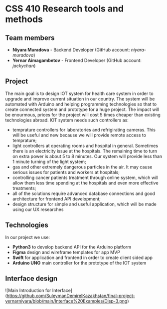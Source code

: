 # CSS 410 Research tools and methods
## Team members
+ **Niyara Muradova** - Backend Developer (GitHub account: *niyara-muradova*)
+ **Yernar Aimagambetov** - Frontend Developer (GitHub account: *jackychan*)

## Project
The main goal is to design IOT system for health care system in order to upgrade and improve current situation in our country. The system will be automated with Arduino and helping programming technologies so that to create connected system and prototype for a huge project.
The impact will be enourmous, prices for the project will cost 5 times cheaper than existing technologies abroad.
IOT system needs such controllers as:
 - temprature controllers for laboratories and refrigirating cameras. This will be useful and new because we will provide remote access to temprature;
 - light controllers at operating rooms and hospital in general. Sometimes there is an electricity issue at the hospitals. The remaining time to turn on extra power is about 5 to 8 minutes. Our system will provide less than 1 minute turning of the light system;
 - gas and other extremely dangerous particles in the air. It may cause serious issues for patients and workers at hospitals;
 - controlling cancer patients treatment through online system, which will allow them less time spending at the hospitals and even more effective treatments;
 - all of the solutions require advanced database connections and good architecture for frontend API development;
 - design structure for simple and useful application, which will be made using our UX researches


## Technologies
In our project we use:
 - **Python3** to develop backend  API for the Arduino platform
 -  **Figma** design and wireframe templates for app MVP
 -  **Swift**  for application and frontend in order to create client sided app 
 -  **Arduino UNO**  main controller for the prototype of the IOT system
 
 
## Interface design
![Main Introduction for Interface]
(https://github.com/SuleymanDemirelKazakhstan/final-project-yernarniyara/blob/main/Interface%20Examples/Disp-3.png)
 
